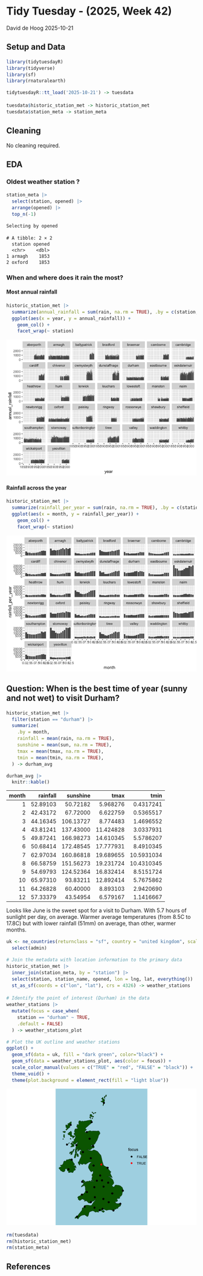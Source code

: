 # Tidy Tuesday - (2025, Week 42)
David de Hoog
2025-10-21

## Setup and Data

``` r
library(tidytuesdayR)
library(tidyverse)
library(sf)
library(rnaturalearth)
```

``` r
tidytuesdayR::tt_load('2025-10-21') -> tuesdata

tuesdata$historic_station_met -> historic_station_met
tuesdata$station_meta -> station_meta
```

## Cleaning

No cleaning required.

## EDA

### Oldest weather station ?

``` r
station_meta |>
  select(station, opened) |>
  arrange(opened) |>
  top_n(-1)
```

    Selecting by opened

    # A tibble: 2 × 2
      station opened
      <chr>    <dbl>
    1 armagh    1853
    2 oxford    1853

### When and where does it rain the most?

#### Most annual rainfall

``` r
historic_station_met |>
  summarize(annual_rainfall = sum(rain, na.rm = TRUE), .by = c(station, year)) |>
  ggplot(aes(x = year, y = annual_rainfall)) +
    geom_col() +
    facet_wrap(~ station)
```

![](analysis_files/figure-commonmark/rainfall-by-year-1.png)

#### Rainfall across the year

``` r
historic_station_met |>
  summarize(rainfall_per_year = sum(rain, na.rm = TRUE), .by = c(station, month)) |>
  ggplot(aes(x = month, y = rainfall_per_year)) +
    geom_col() +
    facet_wrap(~ station)
```

![](analysis_files/figure-commonmark/rainfall-over-year-1.png)

## Question: When is the best time of year (sunny and not wet) to visit Durham?

``` r
historic_station_met |>
  filter(station == "durham") |>
  summarize(
    .by = month,
    rainfall = mean(rain, na.rm = TRUE),
    sunshine = mean(sun, na.rm = TRUE),
    tmax = mean(tmax, na.rm = TRUE),
    tmin = mean(tmin, na.rm = TRUE),
  ) -> durham_avg
```

``` r
durham_avg |>
  knitr::kable()
```

| month | rainfall |  sunshine |      tmax |       tmin |
|------:|---------:|----------:|----------:|-----------:|
|     1 | 52.89103 |  50.72182 |  5.968276 |  0.4317241 |
|     2 | 42.43172 |  67.72000 |  6.622759 |  0.5365517 |
|     3 | 44.16345 | 106.13727 |  8.774483 |  1.4696552 |
|     4 | 43.81241 | 137.43000 | 11.424828 |  3.0337931 |
|     5 | 49.87241 | 166.98273 | 14.610345 |  5.5786207 |
|     6 | 50.68414 | 172.48545 | 17.777931 |  8.4910345 |
|     7 | 62.97034 | 160.86818 | 19.689655 | 10.5931034 |
|     8 | 66.58759 | 151.56273 | 19.231724 | 10.4310345 |
|     9 | 54.69793 | 124.52364 | 16.832414 |  8.5151724 |
|    10 | 65.97310 |  93.83211 | 12.892414 |  5.7675862 |
|    11 | 64.26828 |  60.40000 |  8.893103 |  2.9420690 |
|    12 | 57.33379 |  43.54954 |  6.579167 |  1.1416667 |

Looks like June is the sweet spot for a visit to Durham. With 5.7 hours
of sunlight per day, on average. Warmer average temperatures (from 8.5C
to 17.8C) but with lower rainfall (51mm) on average, than other, warmer
months.

``` r
uk <- ne_countries(returnclass = "sf", country = "united kingdom", scale = "medium") |>
  select(admin)
```

``` r
# Join the metadata with location information to the primary data
historic_station_met |>
  inner_join(station_meta, by = "station") |> 
  select(station, station_name, opened, lon = lng, lat, everything()) |>
  st_as_sf(coords = c("lon", "lat"), crs = 4326) -> weather_stations

# Identify the point of interest (Durham) in the data
weather_stations |>
  mutate(focus = case_when(
    station == "durham" ~ TRUE,
    .default = FALSE)
  ) -> weather_stations_plot
```

``` r
# Plot the UK outline and weather stations  
ggplot() +
  geom_sf(data = uk, fill = "dark green", color="black") +
  geom_sf(data = weather_stations_plot, aes(color = focus)) +
  scale_color_manual(values = c("TRUE" = "red", "FALSE" = "black")) +
  theme_void() +
  theme(plot.background = element_rect(fill = "light blue"))
```

![](analysis_files/figure-commonmark/plot-map-1.png)

``` r
rm(tuesdata)
rm(historic_station_met)
rm(station_meta)
```

## References
